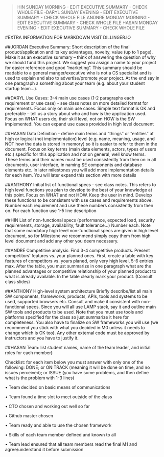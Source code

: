 >HIN SUNDAY MORNING - EDIT EXECUTIVE SUMMARY - CHECK WHOLE FILE
-DARYL SUNDAY EVENING - EDIT EXECUTIVE SUMMARY - CHECK WHOLE FILE
>ANDNRE MONDAY MORNING - EDIT EXECUTIVE SUMMARY - CHECK WHOLE FILE
>HASAN MONDAY EVENING - EDIT EXECUTIVE SUMMARY - CHECK WHOLE FILE

#EXTRA INFORMATION FOR MARKDOWN VISIT DILLINGER.IO


##JORDAN
Executive Summary: Short description of the final product/application and its key advantages, novelty, value (up to 1 page). Make it as an executive summary – think of answering the question of why we should fund this project. We suggest you assign a name to your project for easier reference and good “marketing”.  This summary should be readable to a general manger/executive who is not a CS specialist and is used to explain and also to advertise/promote your project. At the end say in one paragraph a something about your team (e.g. about your student startup team…).


##DARYL
 Use Cases: 3-4 main use cases (1-2 paragraphs each requirement or use case) - see class notes on more detailed format for requirements. Focus only on main use cases.  Simple text format is OK and preferable – tell us a story about who and how is the application used. Focus on WHAT users do, their skill level, not on HOW is the SW implemented.  You can expand use cases provided in high level document

##HASAN
Data Definition -  define main terms and “things” or “entities” at high or logical (not implementation) level (e.g. name, meaning, usage, and NOT how the data is stored in memory) so it is easier to refer to them in the document. Focus on key terms (main data elements, actors, types of users etc.) specific for this application and not on general, well know terms. These terms and their names must be used consistently from then on in all documents, user interface, in naming SE components and database elements etc. In later milestones you will add more implementation details for each item. You will later expand this section with more details

##ANTHONY
Initial list of functional specs – see class notes. This refers to high level functions you plan to develop to the best of your knowledge at this point.  Focus on WHAT and not HOW. Keep the user in mind. Develop these functions to be consistent with use cases and requirements above. Number each requirement and use these numbers consistently from then on. For each function use 1-5 line description

##HIN
List of non-functional specs (performance, expected load, security requirements, storage, availability, fault tolerance…) Number each.  Note that some mandatory high level non-functional specs are given in high level document, so for Milestone we recommend simply copy them from high level document and add any other you deem necessary.

##ANDRE
Competitive analysis: Find 3-4 competitive products. Present competitors’ features vs. your planned ones. First, create a table with key features of competitors vs. yours planed, only very high level, 5-6 entries max. After the table, you must summarize in one paragraph what are the planned advantages or competitive relationship of your planned product to what is already available. In the table clearly mark your product. (Consult class slides)

##ANTHONY
High-level system architecture Briefly describe/list all main SW components, frameworks, products, APIs, tools and systems to be used, supported browsers etc. Consult and make it consistent with non-functional specs. Since you will all use LAMP stack, say it and outline main SW tools and products to be used.  Note that you must use tools and platforms specified for the class so just summarize it here for completeness.  You also have to finalize on  SW frameworks you will use (we recommend you stick with what you decided in M0 unless it needs to change which is OK too).  Any other external code must be approved by instructors and you have to justify it. 


##HASAN
Team: list student names, name of the team leader, and initial roles for each member)

 Checklist:  for each item below you must answer with only one of the following: DONE; or ON TRACK (meaning it will be done on time, and no issues perceived); or ISSUE (you have some problems, and then define what is the problem with 1-3 lines)

•	Team decided on basic means of communications

•	Team found a time slot to meet  outside of the class

•	CTO chosen and working out well so far

•	Github master chosen

•	Team ready and able to use the chosen framework

•	Skills of each team member defined and known to all

•	Team lead ensured that all team members read the  final M1 and agree/understand it before submission



